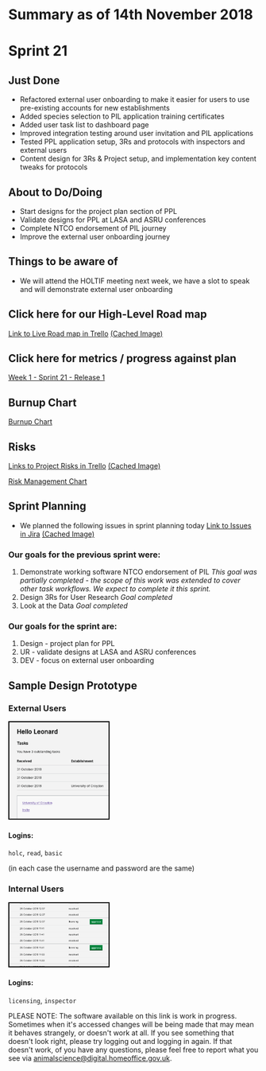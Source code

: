 # Summary as of 14th November 2018 

# Sprint 21

## Just Done
* Refactored external user onboarding to make it easier for users to use pre-existing accounts for new establishments
* Added species selection to PIL application training certificates
* Added user task list to dashboard page
* Improved integration testing around user invitation and PIL applications
* Tested PPL application setup, 3Rs and protocols with inspectors and external users
* Content design for 3Rs & Project setup, and implementation key content tweaks for protocols

## About to Do/Doing
* Start designs for the project plan section of PPL
* Validate designs for PPL at LASA and ASRU conferences
* Complete NTCO endorsement of PIL journey
* Improve the external user onboarding journey 

## Things to be aware of
* We will attend the HOLTIF meeting next week, we have a slot to speak and will demonstrate external user onboarding 

## Click here for our High-Level Road map
[Link to Live Road map in Trello](https://trello.com/b/gDQdE01u/asl-roadmap)    [\(Cached Image\)](graphs/ASLRoadMap14112018.jpg)

## Click here for metrics / progress against plan
[Week 1 - Sprint 21 - Release 1](graphs/progress14112018.png)

## Burnup Chart

[Burnup Chart](burnup14112018.md)

## Risks
[Links to Project Risks in Trello](https://trello.com/b/VuFuCL7t/risk-register-and-kpis-asl-delivery)    [\(Cached Image\)](graphs/ASLRiskRegister14112018.jpg)

[Risk Management Chart](graphs/risk14112018.png)

## Sprint Planning
* We planned the following issues in sprint planning today [Link to Issues in Jira](https://jira.digital.homeoffice.gov.uk/secure/RapidBoard.jspa?rapidView=261)    [\(Cached Image\)](graphs/sprint14112018.png)

### Our goals for the previous sprint were:
1. Demonstrate working software NTCO endorsement of PIL
*This goal was partially completed - the scope of this work was extended to cover other task workflows. We expect to complete it this sprint.*
2. Design 3Rs for User Research
*Goal completed*
3. Look at the Data
*Goal completed*

### Our goals for the sprint are:
1. Design -  project plan for PPL
2. UR - validate designs at LASA and ASRU conferences 
2. DEV - focus on external user onboarding

## Sample Design Prototype
### External Users
<a href="https://public-ui.preprod.asl.homeoffice.gov.uk/"><img src="graphs/proto1_14112018.png" alt="HTML5 Icon" width="200" style="border:2px solid black"></a>
#### Logins:
`holc`, `read`, `basic`

(in each case the username and password are the same)
### Internal Users
<a href="https://internal-ui.preprod.asl.homeoffice.gov.uk/"><img src="graphs/proto2_14112018.png" alt="HTML5 Icon" width="200" style="border:2px solid black"></a>
#### Logins:
`licensing`, `inspector`


PLEASE NOTE:
The software available on this link is work in progress. Sometimes when it's accessed changes will be being made that may mean it behaves strangely, or doesn't work at all. If you see something that doesn't look right, please try logging out and logging in again.  If that doesn't work, of you have any questions, please feel free to report what you see via [animalscience@digital.homeoffice.gov.uk](animalscience@digital.homeoffice.gov.uk).
